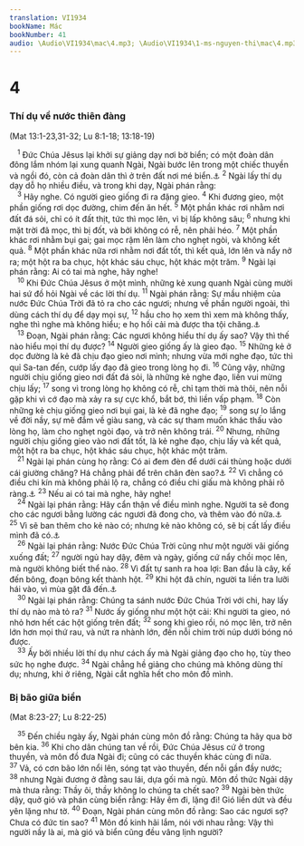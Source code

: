 ```yaml
---
translation: VI1934
bookName: Mác 
bookNumber: 41
audio: \Audio\VI1934\mac\4.mp3; \Audio\VI1934\1-ms-nguyen-thi\mac\4.mp3; \Audio\VI1934\2-ms-david-dong\mac\4.mp3
---
```


<div class="title"><h1>4</h1><h3>Thí dụ về nước thiên đàng</h3><p>(Mat 13:1-23,31-32; Lu 8:1-18; 13:18-19)</p></div>
<span class="verse mac_4_1"> <sup>1</sup> Đức Chúa Jêsus lại khởi sự giảng dạy nơi bờ biển; có một đoàn dân đông lắm nhóm lại xung quanh Ngài, Ngài bước lên trong một chiếc thuyền và ngồi đó, còn cả đoàn dân thì ở trên đất nơi mé biển.<a data-toggle="tooltip" data-placement="bottom" title="Lu 5:1-3">⚓</a></span>
<span class="verse mac_4_2"><sup>2</sup> Ngài lấy thí dụ dạy dỗ họ nhiều điều, và trong khi dạy, Ngài phán rằng: <br/></span>
<span class="verse mac_4_3"> <sup>3</sup> Hãy nghe. Có người gieo giống đi ra đặng gieo. </span>
<span class="verse mac_4_4"><sup>4</sup> Khi đương gieo, một phần giống rơi dọc đường, chim đến ăn hết. </span>
<span class="verse mac_4_5"><sup>5</sup> Một phần khác rơi nhằm nơi đất đá sỏi, chỉ có ít đất thịt, tức thì mọc lên, vì bị lấp không sâu; </span>
<span class="verse mac_4_6"><sup>6</sup> nhưng khi mặt trời đã mọc, thì bị đốt, và bởi không có rễ, nên phải héo. </span>
<span class="verse mac_4_7"><sup>7</sup> Một phần khác rơi nhằm bụi gai; gai mọc rậm lên làm cho nghẹt ngòi, và không kết quả. </span>
<span class="verse mac_4_8"><sup>8</sup> Một phần khác nữa rơi nhằm nơi đất tốt, thì kết quả, lớn lên và nẩy nở ra; một hột ra ba chục, hột khác sáu chục, hột khác một trăm. </span>
<span class="verse mac_4_9"><sup>9</sup> Ngài lại phán rằng: Ai có tai mà nghe, hãy nghe! <br/></span>
<span class="verse mac_4_10"> <sup>10</sup> Khi Đức Chúa Jêsus ở một mình, những kẻ xung quanh Ngài cùng mười hai sứ đồ hỏi Ngài về các lời thí dụ. </span>
<span class="verse mac_4_11"><sup>11</sup> Ngài phán rằng: Sự mầu nhiệm của nước Đức Chúa Trời đã tỏ ra cho các ngươi; nhưng về phần người ngoài, thì dùng cách thí dụ để dạy mọi sự, </span>
<span class="verse mac_4_12"><sup>12</sup> hầu cho họ xem thì xem mà không thấy, nghe thì nghe mà không hiểu; e họ hối cải mà được tha tội chăng.<a data-toggle="tooltip" data-placement="bottom" title="Es 6:9-10">⚓</a><br/></span>
<span class="verse mac_4_13"> <sup>13</sup> Đoạn, Ngài phán rằng: Các ngươi không hiểu thí dụ ấy sao? Vậy thì thế nào hiểu mọi thí dụ được? </span>
<span class="verse mac_4_14"><sup>14</sup> Người gieo giống ấy là gieo đạo. </span>
<span class="verse mac_4_15"><sup>15</sup> Những kẻ ở dọc đường là kẻ đã chịu đạo gieo nơi mình; nhưng vừa mới nghe đạo, tức thì quỉ Sa-tan đến, cướp lấy đạo đã gieo trong lòng họ đi. </span>
<span class="verse mac_4_16"><sup>16</sup> Cũng vậy, những người chịu giống gieo nơi đất đá sỏi, là những kẻ nghe đạo, liền vui mừng chịu lấy; </span>
<span class="verse mac_4_17"><sup>17</sup> song vì trong lòng họ không có rễ, chỉ tạm thời mà thôi, nên nỗi gặp khi vì cớ đạo mà xảy ra sự cực khổ, bắt bớ, thì liền vấp phạm. </span>
<span class="verse mac_4_18"><sup>18</sup> Còn những kẻ chịu giống gieo nơi bụi gai, là kẻ đã nghe đạo; </span>
<span class="verse mac_4_19"><sup>19</sup> song sự lo lắng về đời nầy, sự mê đắm về giàu sang, và các sự tham muốn khác thấu vào lòng họ, làm cho nghẹt ngòi đạo, và trở nên không trái. </span>
<span class="verse mac_4_20"><sup>20</sup> Nhưng, những người chịu giống gieo vào nơi đất tốt, là kẻ nghe đạo, chịu lấy và kết quả, một hột ra ba chục, hột khác sáu chục, hột khác một trăm. <br/></span>
<span class="verse mac_4_21"> <sup>21</sup> Ngài lại phán cùng họ rằng: Có ai đem đèn để dưới cái thùng hoặc dưới cái giường chăng? Há chẳng phải để trên chân đèn sao?<a data-toggle="tooltip" data-placement="bottom" title="Mat 5:15; Lu 11:33">⚓</a></span>
<span class="verse mac_4_22"><sup>22</sup> Vì chẳng có điều chi kín mà không phải lộ ra, chẳng có điều chi giấu mà không phải rõ ràng.<a data-toggle="tooltip" data-placement="bottom" title="Mat 10:26; Lu 12:2">⚓</a></span>
<span class="verse mac_4_23"><sup>23</sup> Nếu ai có tai mà nghe, hãy nghe! <br/></span>
<span class="verse mac_4_24"> <sup>24</sup> Ngài lại phán rằng: Hãy cẩn thận về điều mình nghe. Người ta sẽ đong cho các ngươi bằng lường các ngươi đã đong cho, và thêm vào đó nữa.<a data-toggle="tooltip" data-placement="bottom" title="Mat 7:2; Lu 6:38">⚓</a></span>
<span class="verse mac_4_25"><sup>25</sup> Vì sẽ ban thêm cho kẻ nào có; nhưng kẻ nào không có, sẽ bị cất lấy điều mình đã có.<a data-toggle="tooltip" data-placement="bottom" title="Mat 13:12; 25:29; Lu 19:26">⚓</a><br/></span>
<span class="verse mac_4_26"> <sup>26</sup> Ngài lại phán rằng: Nước Đức Chúa Trời cũng như một người vãi giống xuống đất; </span>
<span class="verse mac_4_27"><sup>27</sup> người ngủ hay dậy, đêm và ngày, giống cứ nẩy chồi mọc lên, mà người không biết thể nào. </span>
<span class="verse mac_4_28"><sup>28</sup> Vì đất tự sanh ra hoa lợi: Ban đầu là cây, kế đến bông, đoạn bông kết thành hột. </span>
<span class="verse mac_4_29"><sup>29</sup> Khi hột đã chín, người ta liền tra lưỡi hái vào, vì mùa gặt đã đến.<a data-toggle="tooltip" data-placement="bottom" title="Gio 3:13">⚓</a><br/></span>
<span class="verse mac_4_30"> <sup>30</sup> Ngài lại phán rằng: Chúng ta sánh nước Đức Chúa Trời với chi, hay lấy thí dụ nào mà tỏ ra? </span>
<span class="verse mac_4_31"><sup>31</sup> Nước ấy giống như một hột cải: Khi người ta gieo, nó nhỏ hơn hết các hột giống trên đất; </span>
<span class="verse mac_4_32"><sup>32</sup> song khi gieo rồi, nó mọc lên, trở nên lớn hơn mọi thứ rau, và nứt ra nhành lớn, đến nỗi chim trời núp dưới bóng nó được. <br/></span>
<span class="verse mac_4_33"> <sup>33</sup> Ấy bởi nhiều lời thí dụ như cách ấy mà Ngài giảng đạo cho họ, tùy theo sức họ nghe được. </span>
<span class="verse mac_4_34"><sup>34</sup> Ngài chẳng hề giảng cho chúng mà không dùng thí dụ; nhưng, khi ở riêng, Ngài cắt nghĩa hết cho môn đồ mình. <br/></span>
<div class="title"><h3>Bị bão giữa biển</h3><p>(Mat 8:23-27; Lu 8:22-25)</p></div>
<span class="verse mac_4_35"> <sup>35</sup> Đến chiều ngày ấy, Ngài phán cùng môn đồ rằng: Chúng ta hãy qua bờ bên kia. </span>
<span class="verse mac_4_36"><sup>36</sup> Khi cho dân chúng tan về rồi, Đức Chúa Jêsus cứ ở trong thuyền, và môn đồ đưa Ngài đi; cũng có các thuyền khác cùng đi nữa. </span>
<span class="verse mac_4_37"><sup>37</sup> Vả, có cơn bão lớn nổi lên, sóng tạt vào thuyền, đến nỗi gần đầy nước; </span>
<span class="verse mac_4_38"><sup>38</sup> nhưng Ngài đương ở đằng sau lái, dựa gối mà ngủ. Môn đồ thức Ngài dậy mà thưa rằng: Thầy ôi, thầy không lo chúng ta chết sao? </span>
<span class="verse mac_4_39"><sup>39</sup> Ngài bèn thức dậy, quở gió và phán cùng biển rằng: Hãy êm đi, lặng đi! Gió liền dứt và đều yên lặng như tờ. </span>
<span class="verse mac_4_40"><sup>40</sup> Đoạn, Ngài phán cùng môn đồ rằng: Sao các ngươi sợ? Chưa có đức tin sao? </span>
<span class="verse mac_4_41"><sup>41</sup> Môn đồ kinh hãi lắm, nói với nhau rằng: Vậy thì người nầy là ai, mà gió và biển cũng đều vâng lịnh người? <br/></span>
